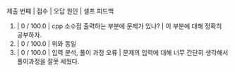 제출 번째 | 점수 | 오답 원인 | 셀프 피드백

1. |    0 / 100.0 | cpp 소수점 출력하는 부분에 문제가 있나? | 이 부분에 대해 정확히 공부하자.
2. |    0 / 100.0 | 위와 동일
3. |    0 / 100.0 | 입력 분석, 풀이 과정 오류 | 문제의 입력에 대해 너무 간단히 생각해서 풀이과정을 잘못 세웠다.

